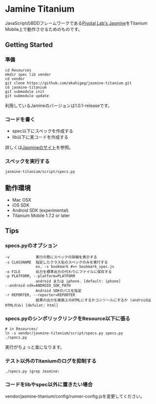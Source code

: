 Jamine Titanium
===============

JavaScriptのBDDフレームワークである[Pivotal Lab's Jasmine](http://github.com/pivotal/jasmine)をTitanium Mobile上で動作させるためのものです。

Getting Started
---------------

### 準備

    cd Resources
    mkdir spec lib vendor
    cd vendor
    git clone https://github.com/akahigeg/jasmine-titanium.git
    cd jasmine-titanium
    git submodule init
    git submodule update

利用しているJamineのバージョンは1.0.1-releaseです。

### コードを書く

* spec以下にスペックを作成する
* lib以下に実コードを作成する

詳しくは[Jasmineのサイト](http://pivotal.github.com/jasmine/)を参照。

### スペックを実行する

    jasmine-titanium/script/specs.py

動作環境
--------

* Mac OSX
* iOS SDK
* Android SDK (experimental)
* Titanium Mobile 1.7.2 or later

Tips
----

### specs.pyのオプション

    -v            実行の際にスペックの詳細を表示する
    -s CLASSNAME  指定したクラス名のスペックのみを実行する
                  ex. -s bookmark #=> bookmark_spec.js
    -o FILE       出力を標準出力の代わりにファイルに保存する
    -p PLATFORM, --platform=PLATFORM
                  android または iphone. [default: iphone]
    --android-sdk=ANDROID_SDK_PATH
                  Android SDKのパスを指定
    -r REPORTER, --reporter=REPORTER
                  結果の出力を画面上のHTMLにするかコンソールにするか (androidはHTMLのみ) [defulat: html]

### specs.pyのシンボリックリンクをResource以下に張る

    # in Resources/
    ln -s vendor/jasmine-titanium/script/specs.py specs.py
    ./specs.py

実行がちょっと楽になります。

### テスト以外のTitaniumのログを抑制する

    ./specs.py |grep Jasmine:

### コードをlibやspec以外に置きたい場合

vendor/jasmine-titanium/config/runner-config.jsを変更してください。

